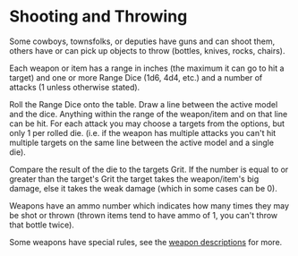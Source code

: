 # Shooting and Throwing

Some cowboys, townsfolks, or deputies have guns and can shoot them, others have or can pick up objects to throw (bottles, knives, rocks, chairs).

Each weapon or item has a range in inches (the maximum it can go to hit a target) and one or more Range Dice (1d6, 4d4, etc.) and a number of attacks (1 unless otherwise stated).

Roll the Range Dice onto the table. Draw a line between the active model and the dice. Anything within the range of the weapon/item and on that line can be hit. For each attack you may choose a targets from the options, but only 1 per rolled die. (i.e. if the weapon has multiple attacks you can't hit multiple targets on the same line between the active model and a single die).

Compare the result of the die to the targets Grit. If the number is equal to or greater than the target's Grit the target takes the weapon/item's big damage, else it takes the weak damage (which in some cases can be 0).

Weapons have an ammo number which indicates how many times they may be shot or thrown (thrown items tend to have ammo of 1, you can't throw that bottle twice).

Some weapons have special rules, see the [weapon descriptions](./weapons.md) for more.
